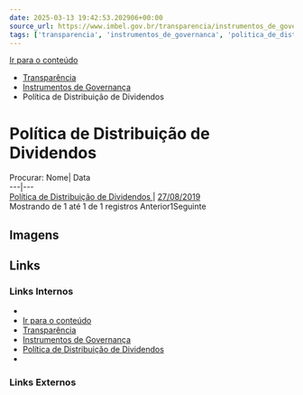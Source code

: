 ```yaml
---
date: 2025-03-13 19:42:53.202906+00:00
source_url: https://www.imbel.gov.br/transparencia/instrumentos_de_governanca/politica_de_distribuicao_de_dividendos
tags: ['transparencia', 'instrumentos_de_governanca', 'politica_de_distribuicao_de_dividendos']
---
```


[](https://www.imbel.gov.br/transparencia/instrumentos_de_governanca/politica_de_distribuicao_de_dividendos)
[Ir para o conteúdo](https://www.imbel.gov.br/transparencia/instrumentos_de_governanca/politica_de_distribuicao_de_dividendos#conteudo)
  * [ Transparência](https://www.imbel.gov.br/transparencia)
  * [ Instrumentos de Governança](https://www.imbel.gov.br/transparencia/instrumentos_de_governanca)
  * Política de Distribuição de Dividendos


# Política de Distribuição de Dividendos
Procurar:
Nome| Data  
---|---  
[ Política de Distribuição de Dividendos ](https://www.imbel.gov.br/storage/transparencia/1684843670.pdf) | [27/08/2019](https://www.imbel.gov.br/storage/transparencia/1684843670.pdf)  
Mostrando de 1 até 1 de 1 registros
Anterior1Seguinte
[ ](https://www.imbel.gov.br/transparencia/instrumentos_de_governanca/politica_de_distribuicao_de_dividendos#home)


## Imagens



## Links

### Links Internos

- [](https://www.imbel.gov.br/transparencia/instrumentos_de_governanca/politica_de_distribuicao_de_dividendos)
- [Ir para o conteúdo](https://www.imbel.gov.br/transparencia/instrumentos_de_governanca/politica_de_distribuicao_de_dividendos#conteudo)
- [Transparência](https://www.imbel.gov.br/transparencia)
- [Instrumentos de Governança](https://www.imbel.gov.br/transparencia/instrumentos_de_governanca)
- [Política de Distribuição de Dividendos](https://www.imbel.gov.br/storage/transparencia/1684843670.pdf)
- [](https://www.imbel.gov.br/transparencia/instrumentos_de_governanca/politica_de_distribuicao_de_dividendos#home)

### Links Externos


